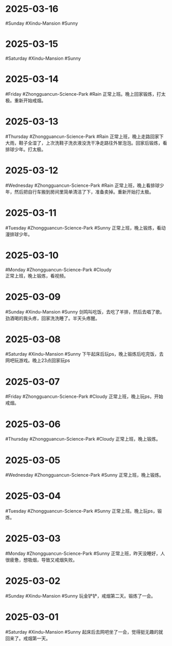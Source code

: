 # 2025-03-16
#Sunday  #Xindu-Mansion   #Sunny 

# 2025-03-15
#Saturday  #Xindu-Mansion   #Sunny 


# 2025-03-14
#Friday #Zhongguancun-Science-Park  #Rain 
正常上班。晚上回家锻炼，打太极。重新开始戒烟。

# 2025-03-13
#Thursday  #Zhongguancun-Science-Park  #Rain 
正常上班，晚上走路回家下大雨，鞋子全湿了，上次洗鞋子洗衣液没洗干净走路往外冒泡泡。回家后锻炼，看排球少年。打太极。

# 2025-03-12
#Wednesday  #Zhongguancun-Science-Park  #Rain 
正常上班，晚上看排球少年，然后把自行车搬到房间里简单清洁了下，准备卖掉。重新开始打太极。

# 2025-03-11
#Tuesday  #Zhongguancun-Science-Park  #Sunny 
正常上班，晚上锻炼，看动漫排球少年。

# 2025-03-10
#Monday  #Zhongguancun-Science-Park  #Cloudy  
正常上班，晚上锻炼，看视频。

# 2025-03-09
#Sunday   #Xindu-Mansion  #Sunny 
剑鸣叫吃饭，去吃了羊排，然后去唱了歌。劲酒喝的我头疼，回家洗洗睡了。半天头疼醒。

# 2025-03-08
#Saturday  #Xindu-Mansion  #Sunny 
下午起床后玩ps，晚上锻炼后吃完饭，去网吧玩游戏。晚上23点回家玩ps

# 2025-03-07
#Friday #Zhongguancun-Science-Park  #Cloudy 
正常上班，晚上玩ps，开始戒烟。

# 2025-03-06
#Thursday  #Zhongguancun-Science-Park  #Cloudy 
正常上班，晚上锻炼。

# 2025-03-05
#Wednesday  #Zhongguancun-Science-Park  #Sunny 
正常上班，晚上锻炼。

# 2025-03-04
#Tuesday  #Zhongguancun-Science-Park  #Sunny 
正常上班。晚上玩ps，锻炼。

# 2025-03-03
#Monday  #Zhongguancun-Science-Park  #Sunny 
正常上班，昨天没睡好，人很疲惫，想吸烟，导致又戒烟失败。

# 2025-03-02
#Sunday #Xindu-Mansion   #Sunny 
玩金铲铲，戒烟第二天。锻炼了一会。

# 2025-03-01
#Saturday  #Xindu-Mansion   #Sunny 
起床后去网吧坐了一会，觉得挺无趣的就回来了。戒烟第一天。

